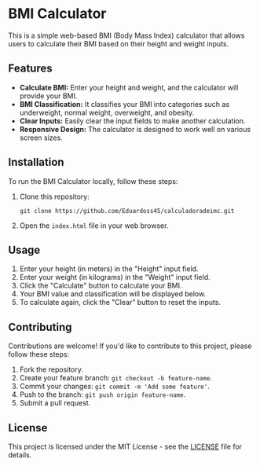 # BMI Calculator

This is a simple web-based BMI (Body Mass Index) calculator that allows users to calculate their BMI based on their height and weight inputs.

## Features

- **Calculate BMI:** Enter your height and weight, and the calculator will provide your BMI.
- **BMI Classification:** It classifies your BMI into categories such as underweight, normal weight, overweight, and obesity.
- **Clear Inputs:** Easily clear the input fields to make another calculation.
- **Responsive Design:** The calculator is designed to work well on various screen sizes.

## Installation

To run the BMI Calculator locally, follow these steps:

1. Clone this repository:

    ```
    git clone https://github.com/Eduardoss45/calculadoradeimc.git
    ```

2. Open the `index.html` file in your web browser.

## Usage

1. Enter your height (in meters) in the "Height" input field.
2. Enter your weight (in kilograms) in the "Weight" input field.
3. Click the "Calculate" button to calculate your BMI.
4. Your BMI value and classification will be displayed below.
5. To calculate again, click the "Clear" button to reset the inputs.

## Contributing

Contributions are welcome! If you'd like to contribute to this project, please follow these steps:

1. Fork the repository.
2. Create your feature branch: `git checkout -b feature-name`.
3. Commit your changes: `git commit -m 'Add some feature'`.
4. Push to the branch: `git push origin feature-name`.
5. Submit a pull request.

## License

This project is licensed under the MIT License - see the [LICENSE](LICENSE) file for details.

